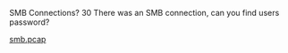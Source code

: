 SMB Connections?
30
There was an SMB connection, can you find users password?

[smb.pcap](ChallengeFiles/smb.pcap)